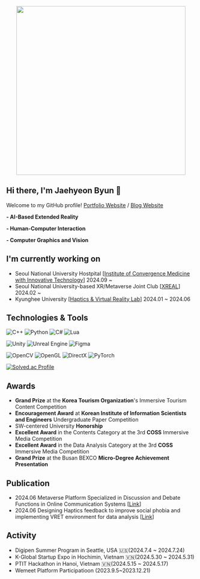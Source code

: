 <p align="center">
  <img src="Intro.gif" width="450" />
</p>

## Hi there, I'm Jaehyeon Byun 👋

Welcome to my GitHub profile! [Portfolio Website](https://ballistic-group-796.notion.site/7d0c9b7599564d978035c0bb77073dad?v=6f93571b83e14cf685761756ea176149&pvs=74) / [Blog Website]( https://metahyeon.tistory.com/)

**- AI-Based Extended Reality**

**- Human-Computer Interaction**

**- Computer Graphics and Vision**

## I'm currently working on
- Seoul National University Hostpital [[Institute of Convergence Medicine with Innovative Technology](https://snuh.medisc.org/)] 2024.09 ~
- Seoul National University-based XR/Metaverse Joint Club [[XREAL](https://www.xreal.info/)] 2024.02 ~
- Kyunghee University [[Haptics & Virtual Reality Lab](http://haptics.khu.ac.kr/)] 2024.01 ~ 2024.06

## Technologies & Tools

![C++](https://img.shields.io/badge/C++-00599C?style=for-the-badge&logo=c%2B%2B&logoColor=white)
![Python](https://img.shields.io/badge/Python-3776AB?style=for-the-badge&logo=python&logoColor=white)
![C#](https://img.shields.io/badge/C%23-239120?style=for-the-badge&logo=c-sharp&logoColor=white)
![Lua](https://img.shields.io/badge/Lua-2C2D72?style=for-the-badge&logo=lua&logoColor=white)

![Unity](https://img.shields.io/badge/Unity-100000?style=for-the-badge&logo=unity&logoColor=white)
![Unreal Engine](https://img.shields.io/badge/Unreal-100000?style=for-the-badge&logo=unreal-engine&logoColor=white)
![Figma](https://img.shields.io/badge/Figma-%23000000.svg?style=for-the-badge&logo=Figma&logoColor=white)

![OpenCV](https://img.shields.io/badge/OpenCV-27338e?style=for-the-badge&logo=OpenCV&logoColor=white)
![OpenGL](https://img.shields.io/badge/OpenGL-5586A4?style=for-the-badge&logo=opengl&logoColor=white)
![DirectX](https://img.shields.io/badge/DirectX-0078D6?style=for-the-badge&logo=directx&logoColor=white)
![PyTorch](https://img.shields.io/badge/PyTorch-%23EE4C2C.svg?style=for-the-badge&logo=PyTorch&logoColor=white)

[![Solved.ac Profile](http://mazassumnida.wtf/api/v2/generate_badge?boj=bjh1750)](https://solved.ac/bjh1750/)

## Awards
- **Grand Prize** at the **Korea Tourism Organization**'s Immersive Tourism Content Competition
- **Encouragement Award** at **Korean Institute of Information Scientists and Engineers** Undergraduate Paper Competition
- SW-centered University **Honorship**
- **Excellent Award** in the Contents Category at the 3rd **COSS** Immersive Media Competition
- **Excellent Award** in the Data Analysis Category at the 3rd **COSS** Immersive Media Competition
- **Grand Prize** at the Busan BEXCO **Micro-Degree Achievement Presentation**

## Publication
- 2024.06 Metaverse Platform Specialized in Discussion and Debate Functions in Online Communication Systems [[Link](https://www.dbpia.co.kr/journal/articleDetail?nodeId=NODE11821441)]
- 2024.06 Designing Haptics feedback to improve social phobia and implementing VRET environment for data analysis [[Link](https://www.dbpia.co.kr/journal/articleDetail?nodeId=NODE11862533)]

## Activity
- Digipen Summer Program in Seattle, USA 🇺🇸(2024.7.4 ~ 2024.7.24)
- K-Global Startup Expo in Hochimin, Vietnam 🇻🇳(2024.5.30 ~ 2024.5.31)
- PTIT Hackathon in Hanoi, Vietnam 🇻🇳(2024.5.15 ~ 2024.5.17)
- Wemeet Platform Participatioon (2023.9.5~2023.12.21)
